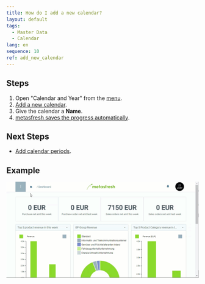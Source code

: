 ```yaml
---
title: How do I add a new calendar?
layout: default
tags:
  - Master Data
  - Calendar
lang: en
sequence: 10
ref: add_new_calendar
---
```


## Steps
1. Open "Calendar and Year" from the [menu](Menu).
1. [Add a new calendar](New_Record_Window).
1. Give the calendar a **Name**.
1. [metasfresh saves the progress automatically](Saveindicator).

## Next Steps
- [Add calendar periods](Add_new_calendar_periods).

## Example
![](assets/Add_new_calendar.gif)

